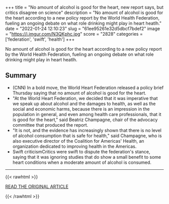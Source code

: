 +++
title = "No amount of alcohol is good for the heart, new report says, but critics disagree on science"
description = "No amount of alcohol is good for the heart according to a new policy report by the World Health Federation, fueling an ongoing debate on what role drinking might play in heart heatlh."
date = "2022-01-24 12:10:23"
slug = "61ee95261e32d5dbcf7bdef2"
image = "https://i.imgur.com/N3QKphc.jpg"
score = "2828"
categories = ['federation', 'swift', 'health']
+++

No amount of alcohol is good for the heart according to a new policy report by the World Health Federation, fueling an ongoing debate on what role drinking might play in heart heatlh.

## Summary

- (CNN) In a bold move, the World Heart Federation released a policy brief Thursday saying that no amount of alcohol is good for the heart.
- "At the World Heart Federation, we decided that it was imperative that we speak up about alcohol and the damages to health, as well as the social and economic harms, because there is an impression in the population in general, and even among health care professionals, that it is good for the heart," said Beatriz Champagne, chair of the advocacy committee that produced the report.
- "It is not, and the evidence has increasingly shown that there is no level of alcohol consumption that is safe for health," said Champagne, who is also executive director of the Coalition for Americas' Health, an organization dedicated to improving health in the Americas.
- Swift criticismCritics were swift to dispute the federation's stance, saying that it was ignoring studies that do show a small benefit to some heart conditions when a moderate amount of alcohol is consumed.

---

{{< rawhtml >}}
  <p class="article-category">
    <a target="_blank" href="https://www.cnn.com/2022/01/20/health/no-alcohol-good-for-heart-wellness/index.html">READ THE ORIGINAL ARTICLE</a>
  </p>
{{< /rawhtml >}}
